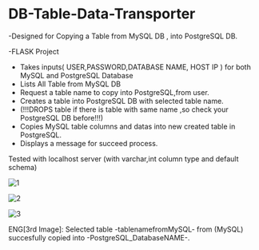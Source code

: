 # DB-Table-Data-Transporter
-Designed for Copying a Table from MySQL DB , into PostgreSQL DB.

-FLASK Project

- Takes inputs( USER,PASSWORD,DATABASE NAME, HOST IP ) for both MySQL and PostgreSQL Database
- Lists All Table from MySQL DB
- Request a table name to copy into PostgreSQL,from user.
- Creates a table into PostgreSQL DB with selected table name.
- (!!!DROPS table if there is table with same name ,so check your PostgreSQL DB before!!!)
- Copies MySQL table columns and datas into new created table in PostgreSQL.
- Displays a message for succeed process.


Tested with localhost server (with varchar,int column type and default schema)


![1](https://user-images.githubusercontent.com/62523196/109721919-0b16a180-7bbd-11eb-94bc-95684730733e.PNG)

![2](https://user-images.githubusercontent.com/62523196/109721953-1669cd00-7bbd-11eb-9021-b3c0c3b92138.PNG)

![3](https://user-images.githubusercontent.com/62523196/109721963-1b2e8100-7bbd-11eb-982b-6e0f6afdd830.PNG)

ENG[3rd Image]: Selected table -tablenamefromMySQL- from (MySQL) succesfully copied into -PostgreSQL_DatabaseNAME-.
